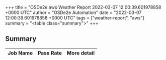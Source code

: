 +++
title = "OSDe2e aws Weather Report 2022-03-07 12:00:39.601978858 +0000 UTC"
author = "OSDe2e Automation"
date = "2022-03-07 12:00:39.601978858 +0000 UTC"
tags = ["weather-report", "aws"]
summary = "<table class=\"summary\"></table>"
+++
## Summary

| Job Name | Pass Rate | More detail |
|----------|-----------|-------------|





